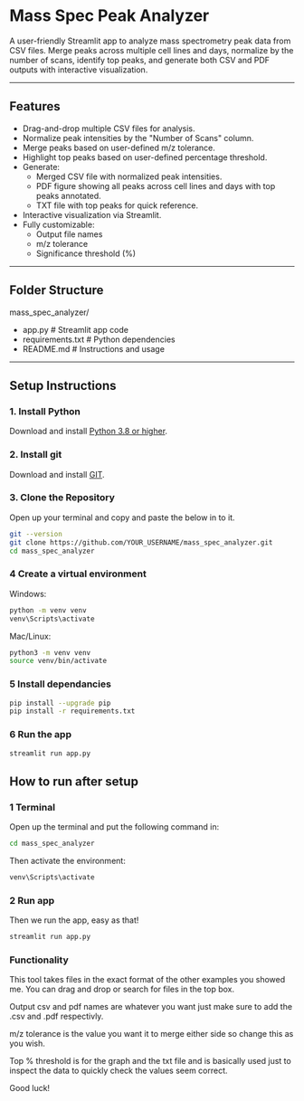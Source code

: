 # Mass Spec Peak Analyzer

A user-friendly Streamlit app to analyze mass spectrometry peak data from CSV files. Merge peaks across multiple cell lines and days, normalize by the number of scans, identify top peaks, and generate both CSV and PDF outputs with interactive visualization.

---

## Features

- Drag-and-drop multiple CSV files for analysis.
- Normalize peak intensities by the "Number of Scans" column.
- Merge peaks based on user-defined m/z tolerance.
- Highlight top peaks based on user-defined percentage threshold.
- Generate:
  - Merged CSV file with normalized peak intensities.
  - PDF figure showing all peaks across cell lines and days with top peaks annotated.
  - TXT file with top peaks for quick reference.
- Interactive visualization via Streamlit.
- Fully customizable:
  - Output file names
  - m/z tolerance
  - Significance threshold (%)

---

## Folder Structure
mass_spec_analyzer/
- app.py # Streamlit app code
- requirements.txt # Python dependencies
- README.md # Instructions and usage

---

## Setup Instructions

### 1. Install Python
Download and install [Python 3.8 or higher](https://www.python.org/downloads/).

### 2. Install git
Download and install [GIT](https://git-scm.com/downloads). 

### 3. Clone the Repository
Open up your terminal and copy and paste the below in to it.

```bash
git --version
git clone https://github.com/YOUR_USERNAME/mass_spec_analyzer.git
cd mass_spec_analyzer
```

### 4 Create a virtual environment
Windows:
```bash
python -m venv venv
venv\Scripts\activate
```

Mac/Linux:
```bash
python3 -m venv venv
source venv/bin/activate
```

### 5 Install dependancies
```bash
pip install --upgrade pip
pip install -r requirements.txt
```

### 6 Run the app 
```bash
streamlit run app.py
```

## How to run after setup

### 1 Terminal
Open up the terminal and put the following command in:
```bash
cd mass_spec_analyzer
```
Then activate the environment:
```bash
venv\Scripts\activate
```

### 2 Run app

Then we run the app, easy as that!
```bash
streamlit run app.py
```

### Functionality
This tool takes files in the exact format of the other examples you showed me. You can drag and drop or search for files in the top box.

Output csv and pdf names are whatever you want just make sure to add the .csv and .pdf respectivly.

m/z tolerance is the value you want it to merge either side so change this as you wish.

Top % threshold is for the graph and the txt file and is basically used just to inspect the data to quickly check the values seem correct.

Good luck!
